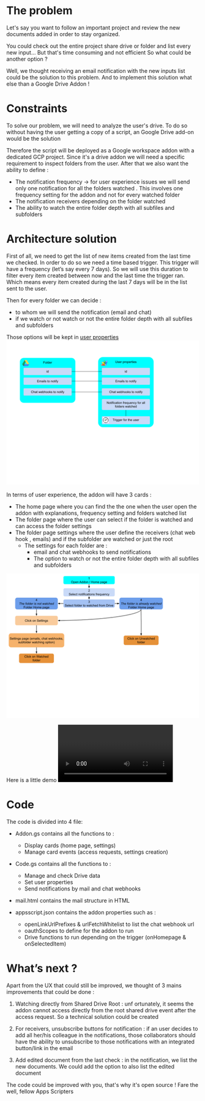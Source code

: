 # The problem
Let's say you want to follow an important project and review the new documents added in order to stay organized.

You could check out the entire project share drive or folder and list every new input... But that's time consuming and not efficient 
So what could be another option ?

Well, we thought receiving an email notification with the new inputs list could be the solution to this problem. And to implement this solution what else than a Google Drive Addon !

# Constraints 
To solve our problem, we will need to analyze the user's drive. To do so without having the user getting a copy of a script, an Google Drive add-on would be the solution

Therefore the script will be deployed as a Google workspace addon with a dedicated GCP project.
Since it's a drive addon we will need a specific requirement to inspect folders from the user.
After that we also want the ability to define : 
 - The notification frequency  ->  for user experience issues we will send only one notification for all the folders watched . This involves one frequency setting for the addon and not for every watched folder 
  - The notification receivers depending on the folder watched 
  - The ability to watch the entire folder depth with all subfiles and subfolders 

# Architecture solution
First of all, we need to get the list of new items created from the last time we checked. In order to do so we need a time based trigger. 
This trigger will have a frequency (let’s say every 7 days). So we will use this duration to filter every item created between now and the last time the trigger ran. 
Which means every item created during the last 7 days will be in the list sent to the user. 

Then for every folder we can decide : 
  - to whom we will send the notification (email and chat)
  - if we watch or not watch or not the entire folder depth with all subfiles and subfolders 

Those options will be kept in [user properties](https://developers.google.com/apps-script/reference/properties)
![architecture](/Images/Architecture.png)

In terms of user experience, the addon will have 3 cards :
  - The home page where you can find the the one when the user open the addon with explanations, frequency setting and folders watched list 
  - The folder page where the user can select if the folder is watched and can access the folder settings
  - The folder page settings where the user define the receivers (chat web hook , emails) and if the subfolder are watched or just the root
    - The settings for each folder are : 
      - email and chat webhooks to send notifications
      - The option to watch or not the entire folder depth with all subfiles and subfolders 

![ux](/Images/UX.png)

Here is a little demo 
![demo](/Images/Demo.mov)

 
# Code
The code is divided into 4 file:
* Addon.gs contains all the functions to :
  - Display cards (home page, settings)
  - Manage card events (access requests, settings creation)

* Code.gs contains all the functions to :
  - Manage and check Drive data 
  - Set user properties
  - Send notifications by mail and chat webhooks

* mail.html contains the mail structure in HTML

* appsscript.json contains the addon properties such as : 
  - openLinkUrlPrefixes & urlFetchWhitelist to list the chat webhook url 
  - oauthScopes to define for the addon to run 
  - Drive functions to run depending on the trigger (onHomepage & onSelectedItem)


# What’s next ? 

Apart from the UX that could still be improved, we thought of 3 mains improvements that could be done : 

  1. Watching directly from Shared Drive Root : unf	ortunately, it seems the addon cannot access directly from the root shared drive event after the access request. So a technical solution could be created

  2. For receivers, unsubscribe buttons for notification : if an user decides to add all her/his colleague in the notifications, those collaborators should have the ability to unsubscribe to those notifications with an integrated button/link in the email

  3. Add edited document from the last check : in the notification, we list the new documents. We could add the option to also list the edited document

The code could be improved with you, that's why it's open source !
Fare the well, fellow Apps Scripters






